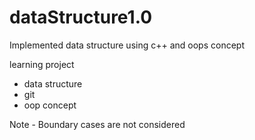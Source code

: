 # dataStructure1.0

Implemented data structure using c++ and oops concept

learning project 
- data structure 
- git
- oop concept

Note - Boundary cases are not considered 

